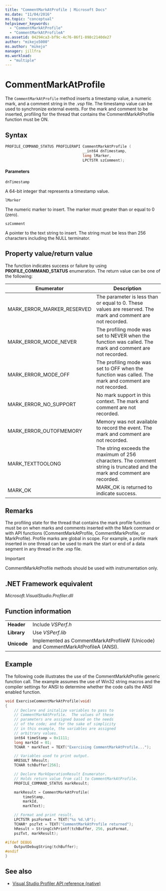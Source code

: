 ```yaml
---
title: "CommentMarkAtProfile | Microsoft Docs"
ms.date: "11/04/2016"
ms.topic: "conceptual"
helpviewer_keywords:
  - "CommentMarkAtProfile"
  - "CommentMarkAtProfileA"
ms.assetid: 04294ca3-bf9c-4c76-86f1-898c2140de27
author: "mikejo5000"
ms.author: "mikejo"
manager: jillfra
ms.workload:
  - "multiple"
---
```

# CommentMarkAtProfile
The `CommentMarkAtProfile` method inserts a timestamp value, a numeric mark, and a comment string in the .*vsp* file. The timestamp value can be used to synchronize external events. For the mark and comment to be inserted, profiling for the thread that contains the CommentMarkAtProfile function must be ON.

## Syntax

```cpp
PROFILE_COMMAND_STATUS PROFILERAPI CommentMarkAtProfile (
                                   __int64 dnTimestamp,
                                   long lMarker,
                                   LPCTSTR szComment);
```

#### Parameters
 `dnTimestamp`

 A 64-bit integer that represents a timestamp value.

 `lMarker`

 The numeric marker to insert. The marker must greater than or equal to 0 (zero).

 `szComment`

 A pointer to the text string to insert. The string must be less than 256 characters including the NULL terminator.

## Property value/return value
 The function indicates success or failure by using **PROFILE_COMMAND_STATUS** enumeration. The return value can be one of the following:

|Enumerator|Description|
|----------------|-----------------|
|MARK_ERROR_MARKER_RESERVED|The parameter is less than or equal to 0. These values are reserved. The mark and comment are not recorded.|
|MARK_ERROR_MODE_NEVER|The profiling mode was set to NEVER when the function was called. The mark and comment are not recorded.|
|MARK_ERROR_MODE_OFF|The profiling mode was set to OFF when the function was called. The mark and comment are not recorded.|
|MARK_ERROR_NO_SUPPORT|No mark support in this context. The mark and comment are not recorded.|
|MARK_ERROR_OUTOFMEMORY|Memory was not available to record the event. The mark and comment are not recorded.|
|MARK_TEXTTOOLONG|The string exceeds the maximum of 256 characters. The comment string is truncated and the mark and comment are recorded.|
|MARK_OK|MARK_OK is returned to indicate success.|

## Remarks
 The profiling state for the thread that contains the mark profile function must be on when marks and comments inserted with the Mark command or with API functions (CommentMarkAtProfile, CommentMarkProfile, or MarkProfile). Profile marks are global in scope. For example, a profile mark inserted in one thread can be used to mark the start or end of a data segment in any thread in the .vsp file.

> [!IMPORTANT]
> CommentMarkAtProfile methods should be used with instrumentation only.

## .NET Framework equivalent
 *Microsoft.VisualStudio.Profiler.dll*

## Function information

|||
|-|-|
|**Header**|Include *VSPerf.h*|
|**Library**|Use *VSPerf.lib*|
|**Unicode**|Implemented as CommentMarkAtProfileW (Unicode) and CommentMarkAtProfileA (ANSI).|

## Example
 The following code illustrates the use of the CommentMarkAtProfile generic function call. The example assumes the use of Win32 string macros and the compiler settings for ANSI to determine whether the code calls the ANSI enabled function.

```cpp
void ExerciseCommentMarkAtProfile(void)
{
    // Declare and initalize variables to pass to
    // CommentMarkAtProfile.  The values of these
    // parameters are assigned based on the needs
    // of the code; and for the sake of simplicity
    // in this example, the variables are assigned
    // arbitrary values.
    int64 timeStamp = 0x1111;
    long markId = 01;
    TCHAR * markText = TEXT("Exercising CommentMarkAtProfile...");

    // Variables used to print output.
    HRESULT hResult;
    TCHAR tchBuffer[256];

    // Declare MarkOperationResult Enumerator.
    // Holds return value from call to CommentMarkAtProfile.
    PROFILE_COMMAND_STATUS markResult;

    markResult = CommentMarkAtProfile(
        timeStamp,
        markId,
        markText);

    // Format and print result.
    LPCTSTR pszFormat = TEXT("%s %d.\0");
    TCHAR* pszTxt = TEXT("CommentMarkAtProfile returned");
    hResult = StringCchPrintf(tchBuffer, 256, pszFormat,
    pszTxt, markResult);

#ifdef DEBUG
    OutputDebugString(tchBuffer);
#endif
}
```

## See also
- [Visual Studio Profiler API reference (native)](../profiling/visual-studio-profiler-api-reference-native.md)